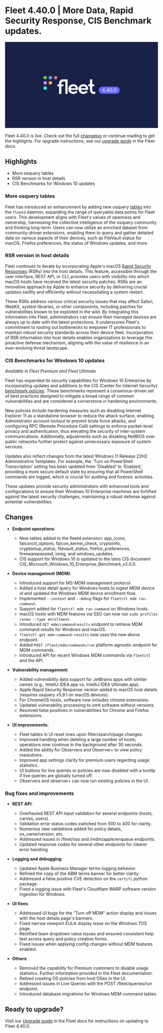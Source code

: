 # Fleet 4.40.0 | More Data, Rapid Security Response, CIS Benchmark updates.

![Fleet 4.40.0](../website/assets/images/articles/fleet-4.40.0-1600x900@2x.png)

Fleet 4.40.0 is live. Check out the full [changelog](https://github.com/fleetdm/fleet/releases/tag/fleet-v4.40.0) or continue reading to get the highlights.
For upgrade instructions, see our [upgrade guide](https://fleetdm.com/docs/deploying/upgrading-fleet) in the Fleet docs.

## Highlights

* More osquery tables
* RSR version in host details
* CIS Benchmarks for Windows 10 updates


### More osquery tables

Fleet has introduced an enhancement by adding new osquery [tables](https://fleetdm.com/tables) into
the `fleetd` daemon, expanding the range of queryable data points for Fleet users. This development
aligns with Fleet's values of openness and ownership, harnessing the collective intelligence of the
osquery community and thinking long-term. Users can now utilize an enriched dataset from
community-driven extensions, enabling them to query and gather detailed data on various aspects of
their devices, such as FileVault status for macOS, Firefox preferences, the status of Windows
updates, and more.


### RSR version in host details

Fleet continues to iterate by incorporating Apple's macOS [Rapid Security Responses](https://support.apple.com/en-us/102657) (RSRs) into the host details. This feature, accessible through the user interface, REST API, or CLI, provides users with visibility into which macOS hosts have received the latest security patches. RSRs are an innovative approach by Apple to enhance security by delivering crucial updates swiftly and efficiently without necessitating a system restart.

These RSRs address various critical security issues that may affect Safari, WebKit, system libraries, or other components, including patches for vulnerabilities known to be exploited in the wild. By integrating this information into Fleet, administrators can ensure their managed devices are always up to date with the latest protections. It underscores Fleet's commitment to rooting out bottlenecks to empower IT professionals to maintain robust security standards across their device fleet. Incorporation of RSR information into host details enables organizations to leverage this proactive defense mechanism, aligning with the value of resilience in an ever-evolving threat landscape.


### CIS Benchmarks for Windows 10 updates

_Available in Fleet Premium and Fleet Ultimate_

Fleet has expanded its security capabilities for Windows 10 Enterprise by incorporating updates and additions to the CIS (Center for Internet Security) [benchmark policies](https://fleetdm.com/docs/using-fleet/cis-benchmarks). These benchmarks represent a consensus-driven set of best practices designed to mitigate a broad range of common vulnerabilities and are considered a cornerstone in hardening environments.

New policies include hardening measures such as disabling Internet Explorer 11 as a standalone browser to reduce the attack surface, enabling Administrator account lockout to prevent brute force attacks, and configuring RPC (Remote Procedure Call) settings to enforce packet-level privacy and authentication, thus elevating the security of inter-system communications. Additionally, adjustments such as disabling NetBIOS over public networks further protect against unnecessary exposure of system services.

Updates also reflect changes from the latest Windows 11 Release 22H2 Administrative Templates. For example, the 'Turn on PowerShell Transcription' setting has been updated from 'Disabled' to 'Enabled,' providing a more secure default state by ensuring that all PowerShell commands are logged, which is crucial for auditing and forensic activities.

These updates provide security administrators with enhanced tools and configurations to ensure their Windows 10 Enterprise machines are fortified against the latest security challenges, maintaining a robust defense against potential vulnerabilities.

## Changes

* **Endpoint operations**:
  - New tables added to the fleetd extension: app_icons, falconctl_options, falcon_kernel_check, cryptoinfo, cryptsetup_status, filevault_status, firefox_preferences, firmwarepasswd, ioreg, and windows_updates.
  - CIS support for Windows 10 is updated to the lates CIS document CIS_Microsoft_Windows_10_Enterprise_Benchmark_v2.0.0.

* **Device management (MDM)**:
  - Introduced support for MS-MDM management protocol.
  - Added a host detail query for Windows hosts to ingest MDM device id and updated the Windows MDM device enrollment flow.
  - Implemented `--context` and `--debug` flags for `fleetctl mdm run-command`.
  - Support added for `fleetctl mdm run-command` on Windows hosts.
  - macOS hosts with MDM features via SSO can now run `sudo profiles renew --type enrollment`.
  - Introduced `GET mdm/commandresults` endpoint to retrieve MDM command results for Windows and macOS.
  - `fleetctl get mdm-command-results` now uses the new above endpoint.
  - Added `POST /fleet/mdm/commands/run` platform-agnostic endpoint for MDM commands.
  - Introduced API for recent Windows MDM commands via `fleetctl` and the API.

* **Vulnerability management**:
  - Added vulnerability data support for JetBrains apps with similar names (e.g., IntelliJ IDEA.app vs. IntelliJ IDEA Ultimate.app).
  - Apple Rapid Security Response version added to macOS host details (requires osquery v5.9.1 on macOS devices).
  - For ChromeOS hosts, software now includes chrome extensions.
  - Updated vulnerability processing to omit software without versions.
  - Resolved false positives in vulnerabilities for Chrome and Firefox extensions.

* **UI improvements**:
  - Fleet tables in UI reset rows upon filter/search/page changes.
  - Improved handling when deleting a large number of hosts; operations now continue in the background after 30 seconds.
  - Added the ability for Observers and Observer+ to view policy resolutions.
  - Improved app settings clarity for premium users regarding usage statistics.
  - UI buttons for live queries or policies are now disabled with a tooltip if live queries are globally turned off.
  - Observers and observer+ can now run existing policies in the UI.

### Bug fixes and improvements

* **REST API**:
  - Overhauled REST API input validation for several endpoints (hosts, carves, users).
  - Validation error status codes switched from 500 to 400 for clarity.
  - Numerous new validations added for policy details, os_name/version, etc.
  - Addressed issues in /fleet/sso and /mdm/apple/enqueue endpoints.
  - Updated response codes for several other endpoints for clearer error handling.

* **Logging and debugging**:
  - Updated Apple Business Manager terms logging behavior.
  - Refined the copy of the ABM terms banner for better clarity.
  - Addressed a false positive CVE detection on the `certifi` python package.
  - Fixed a logging issue with Fleet's Cloudflare WARP software version ingestion for Windows.

* **UI fixes**:
  - Addressed UI bugs for the "Turn off MDM" action display and issues with the host details page's banners.
  - Fixed narrow viewport EULA display issue on the Windows TOS page.
  - Rectified team dropdown value issues and ensured consistent help text across query and policy creation forms.
  - Fixed issues when applying config changes without MDM features enabled.

* **Others**:
  - Removed the capability for Premium customers to disable usage statistics. Further information provided in the Fleet documentation.
  - Retired creating OS policies from host OSes in the UI.
  - Addressed issues in Live Queries with the POST /fleet/queries/run endpoint.
  - Introduced database migrations for Windows MDM command tables.

## Ready to upgrade?

Visit our [Upgrade guide](https://fleetdm.com/docs/deploying/upgrading-fleet) in the Fleet docs for instructions on updating to Fleet 4.40.0.

<meta name="category" value="releases">
<meta name="authorFullName" value="JD Strong">
<meta name="authorGitHubUsername" value="spokanemac">
<meta name="publishedOn" value="2023-10-26">
<meta name="articleTitle" value="Fleet 4.40.0 | More Data, Rapid Security Response, CIS Benchmark updates.">
<meta name="articleImageUrl" value="../website/assets/images/articles/fleet-4.40.0-1600x900@2x.png">
